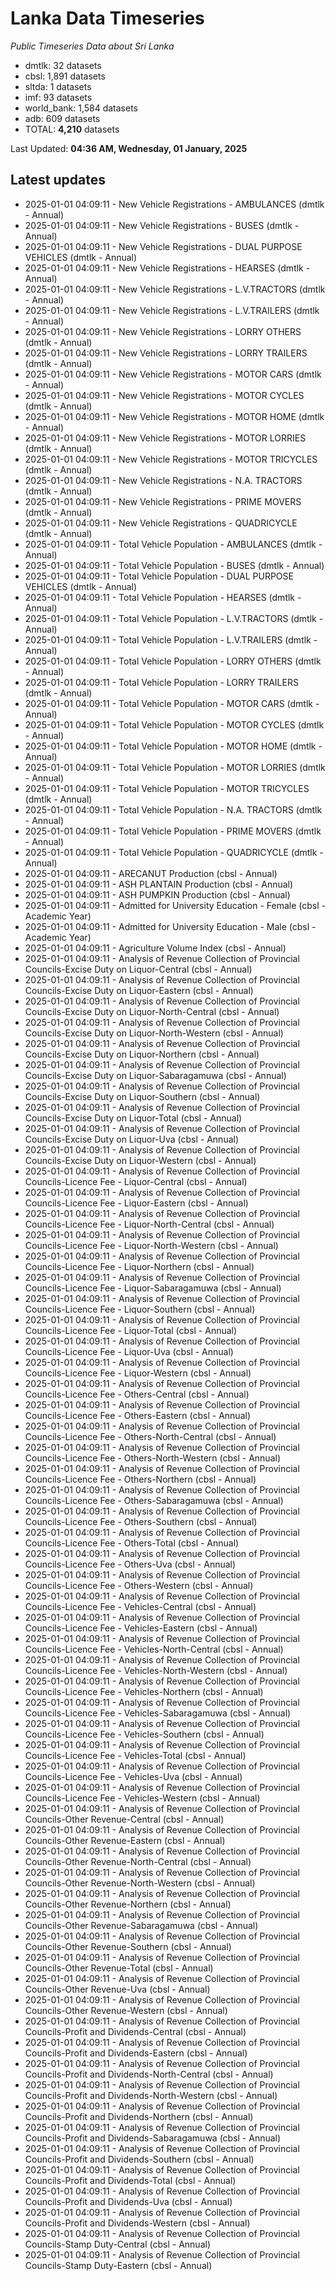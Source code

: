 # Lanka Data Timeseries
*Public Timeseries Data about Sri Lanka*

* dmtlk: 32 datasets
* cbsl: 1,891 datasets
* sltda: 1 datasets
* imf: 93 datasets
* world_bank: 1,584 datasets
* adb: 609 datasets
* TOTAL: **4,210** datasets

Last Updated: **04:36 AM, Wednesday, 01 January, 2025**

## Latest updates

* 2025-01-01 04:09:11 - New Vehicle Registrations - AMBULANCES (dmtlk - Annual)
* 2025-01-01 04:09:11 - New Vehicle Registrations - BUSES (dmtlk - Annual)
* 2025-01-01 04:09:11 - New Vehicle Registrations - DUAL PURPOSE VEHICLES (dmtlk - Annual)
* 2025-01-01 04:09:11 - New Vehicle Registrations - HEARSES (dmtlk - Annual)
* 2025-01-01 04:09:11 - New Vehicle Registrations - L.V.TRACTORS (dmtlk - Annual)
* 2025-01-01 04:09:11 - New Vehicle Registrations - L.V.TRAILERS (dmtlk - Annual)
* 2025-01-01 04:09:11 - New Vehicle Registrations - LORRY OTHERS (dmtlk - Annual)
* 2025-01-01 04:09:11 - New Vehicle Registrations - LORRY TRAILERS (dmtlk - Annual)
* 2025-01-01 04:09:11 - New Vehicle Registrations - MOTOR CARS (dmtlk - Annual)
* 2025-01-01 04:09:11 - New Vehicle Registrations - MOTOR CYCLES (dmtlk - Annual)
* 2025-01-01 04:09:11 - New Vehicle Registrations - MOTOR HOME (dmtlk - Annual)
* 2025-01-01 04:09:11 - New Vehicle Registrations - MOTOR LORRIES (dmtlk - Annual)
* 2025-01-01 04:09:11 - New Vehicle Registrations - MOTOR TRICYCLES (dmtlk - Annual)
* 2025-01-01 04:09:11 - New Vehicle Registrations - N.A. TRACTORS (dmtlk - Annual)
* 2025-01-01 04:09:11 - New Vehicle Registrations - PRIME MOVERS (dmtlk - Annual)
* 2025-01-01 04:09:11 - New Vehicle Registrations - QUADRICYCLE (dmtlk - Annual)
* 2025-01-01 04:09:11 - Total Vehicle Population - AMBULANCES (dmtlk - Annual)
* 2025-01-01 04:09:11 - Total Vehicle Population - BUSES (dmtlk - Annual)
* 2025-01-01 04:09:11 - Total Vehicle Population - DUAL PURPOSE VEHICLES (dmtlk - Annual)
* 2025-01-01 04:09:11 - Total Vehicle Population - HEARSES (dmtlk - Annual)
* 2025-01-01 04:09:11 - Total Vehicle Population - L.V.TRACTORS (dmtlk - Annual)
* 2025-01-01 04:09:11 - Total Vehicle Population - L.V.TRAILERS (dmtlk - Annual)
* 2025-01-01 04:09:11 - Total Vehicle Population - LORRY OTHERS (dmtlk - Annual)
* 2025-01-01 04:09:11 - Total Vehicle Population - LORRY TRAILERS (dmtlk - Annual)
* 2025-01-01 04:09:11 - Total Vehicle Population - MOTOR CARS (dmtlk - Annual)
* 2025-01-01 04:09:11 - Total Vehicle Population - MOTOR CYCLES (dmtlk - Annual)
* 2025-01-01 04:09:11 - Total Vehicle Population - MOTOR HOME (dmtlk - Annual)
* 2025-01-01 04:09:11 - Total Vehicle Population - MOTOR LORRIES (dmtlk - Annual)
* 2025-01-01 04:09:11 - Total Vehicle Population - MOTOR TRICYCLES (dmtlk - Annual)
* 2025-01-01 04:09:11 - Total Vehicle Population - N.A. TRACTORS (dmtlk - Annual)
* 2025-01-01 04:09:11 - Total Vehicle Population - PRIME MOVERS (dmtlk - Annual)
* 2025-01-01 04:09:11 - Total Vehicle Population - QUADRICYCLE (dmtlk - Annual)
* 2025-01-01 04:09:11 - ARECANUT Production (cbsl - Annual)
* 2025-01-01 04:09:11 - ASH PLANTAIN Production (cbsl - Annual)
* 2025-01-01 04:09:11 - ASH PUMPKIN Production (cbsl - Annual)
* 2025-01-01 04:09:11 - Admitted for University Education - Female (cbsl - Academic Year)
* 2025-01-01 04:09:11 - Admitted for University Education - Male (cbsl - Academic Year)
* 2025-01-01 04:09:11 - Agriculture Volume Index (cbsl - Annual)
* 2025-01-01 04:09:11 - Analysis of Revenue Collection of Provincial Councils-Excise Duty on Liquor-Central (cbsl - Annual)
* 2025-01-01 04:09:11 - Analysis of Revenue Collection of Provincial Councils-Excise Duty on Liquor-Eastern (cbsl - Annual)
* 2025-01-01 04:09:11 - Analysis of Revenue Collection of Provincial Councils-Excise Duty on Liquor-North-Central (cbsl - Annual)
* 2025-01-01 04:09:11 - Analysis of Revenue Collection of Provincial Councils-Excise Duty on Liquor-North-Western (cbsl - Annual)
* 2025-01-01 04:09:11 - Analysis of Revenue Collection of Provincial Councils-Excise Duty on Liquor-Northern (cbsl - Annual)
* 2025-01-01 04:09:11 - Analysis of Revenue Collection of Provincial Councils-Excise Duty on Liquor-Sabaragamuwa (cbsl - Annual)
* 2025-01-01 04:09:11 - Analysis of Revenue Collection of Provincial Councils-Excise Duty on Liquor-Southern (cbsl - Annual)
* 2025-01-01 04:09:11 - Analysis of Revenue Collection of Provincial Councils-Excise Duty on Liquor-Total (cbsl - Annual)
* 2025-01-01 04:09:11 - Analysis of Revenue Collection of Provincial Councils-Excise Duty on Liquor-Uva (cbsl - Annual)
* 2025-01-01 04:09:11 - Analysis of Revenue Collection of Provincial Councils-Excise Duty on Liquor-Western (cbsl - Annual)
* 2025-01-01 04:09:11 - Analysis of Revenue Collection of Provincial Councils-Licence Fee - Liquor-Central (cbsl - Annual)
* 2025-01-01 04:09:11 - Analysis of Revenue Collection of Provincial Councils-Licence Fee - Liquor-Eastern (cbsl - Annual)
* 2025-01-01 04:09:11 - Analysis of Revenue Collection of Provincial Councils-Licence Fee - Liquor-North-Central (cbsl - Annual)
* 2025-01-01 04:09:11 - Analysis of Revenue Collection of Provincial Councils-Licence Fee - Liquor-North-Western (cbsl - Annual)
* 2025-01-01 04:09:11 - Analysis of Revenue Collection of Provincial Councils-Licence Fee - Liquor-Northern (cbsl - Annual)
* 2025-01-01 04:09:11 - Analysis of Revenue Collection of Provincial Councils-Licence Fee - Liquor-Sabaragamuwa (cbsl - Annual)
* 2025-01-01 04:09:11 - Analysis of Revenue Collection of Provincial Councils-Licence Fee - Liquor-Southern (cbsl - Annual)
* 2025-01-01 04:09:11 - Analysis of Revenue Collection of Provincial Councils-Licence Fee - Liquor-Total (cbsl - Annual)
* 2025-01-01 04:09:11 - Analysis of Revenue Collection of Provincial Councils-Licence Fee - Liquor-Uva (cbsl - Annual)
* 2025-01-01 04:09:11 - Analysis of Revenue Collection of Provincial Councils-Licence Fee - Liquor-Western (cbsl - Annual)
* 2025-01-01 04:09:11 - Analysis of Revenue Collection of Provincial Councils-Licence Fee - Others-Central (cbsl - Annual)
* 2025-01-01 04:09:11 - Analysis of Revenue Collection of Provincial Councils-Licence Fee - Others-Eastern (cbsl - Annual)
* 2025-01-01 04:09:11 - Analysis of Revenue Collection of Provincial Councils-Licence Fee - Others-North-Central (cbsl - Annual)
* 2025-01-01 04:09:11 - Analysis of Revenue Collection of Provincial Councils-Licence Fee - Others-North-Western (cbsl - Annual)
* 2025-01-01 04:09:11 - Analysis of Revenue Collection of Provincial Councils-Licence Fee - Others-Northern (cbsl - Annual)
* 2025-01-01 04:09:11 - Analysis of Revenue Collection of Provincial Councils-Licence Fee - Others-Sabaragamuwa (cbsl - Annual)
* 2025-01-01 04:09:11 - Analysis of Revenue Collection of Provincial Councils-Licence Fee - Others-Southern (cbsl - Annual)
* 2025-01-01 04:09:11 - Analysis of Revenue Collection of Provincial Councils-Licence Fee - Others-Total (cbsl - Annual)
* 2025-01-01 04:09:11 - Analysis of Revenue Collection of Provincial Councils-Licence Fee - Others-Uva (cbsl - Annual)
* 2025-01-01 04:09:11 - Analysis of Revenue Collection of Provincial Councils-Licence Fee - Others-Western (cbsl - Annual)
* 2025-01-01 04:09:11 - Analysis of Revenue Collection of Provincial Councils-Licence Fee - Vehicles-Central (cbsl - Annual)
* 2025-01-01 04:09:11 - Analysis of Revenue Collection of Provincial Councils-Licence Fee - Vehicles-Eastern (cbsl - Annual)
* 2025-01-01 04:09:11 - Analysis of Revenue Collection of Provincial Councils-Licence Fee - Vehicles-North-Central (cbsl - Annual)
* 2025-01-01 04:09:11 - Analysis of Revenue Collection of Provincial Councils-Licence Fee - Vehicles-North-Western (cbsl - Annual)
* 2025-01-01 04:09:11 - Analysis of Revenue Collection of Provincial Councils-Licence Fee - Vehicles-Northern (cbsl - Annual)
* 2025-01-01 04:09:11 - Analysis of Revenue Collection of Provincial Councils-Licence Fee - Vehicles-Sabaragamuwa (cbsl - Annual)
* 2025-01-01 04:09:11 - Analysis of Revenue Collection of Provincial Councils-Licence Fee - Vehicles-Southern (cbsl - Annual)
* 2025-01-01 04:09:11 - Analysis of Revenue Collection of Provincial Councils-Licence Fee - Vehicles-Total (cbsl - Annual)
* 2025-01-01 04:09:11 - Analysis of Revenue Collection of Provincial Councils-Licence Fee - Vehicles-Uva (cbsl - Annual)
* 2025-01-01 04:09:11 - Analysis of Revenue Collection of Provincial Councils-Licence Fee - Vehicles-Western (cbsl - Annual)
* 2025-01-01 04:09:11 - Analysis of Revenue Collection of Provincial Councils-Other Revenue-Central (cbsl - Annual)
* 2025-01-01 04:09:11 - Analysis of Revenue Collection of Provincial Councils-Other Revenue-Eastern (cbsl - Annual)
* 2025-01-01 04:09:11 - Analysis of Revenue Collection of Provincial Councils-Other Revenue-North-Central (cbsl - Annual)
* 2025-01-01 04:09:11 - Analysis of Revenue Collection of Provincial Councils-Other Revenue-North-Western (cbsl - Annual)
* 2025-01-01 04:09:11 - Analysis of Revenue Collection of Provincial Councils-Other Revenue-Northern (cbsl - Annual)
* 2025-01-01 04:09:11 - Analysis of Revenue Collection of Provincial Councils-Other Revenue-Sabaragamuwa (cbsl - Annual)
* 2025-01-01 04:09:11 - Analysis of Revenue Collection of Provincial Councils-Other Revenue-Southern (cbsl - Annual)
* 2025-01-01 04:09:11 - Analysis of Revenue Collection of Provincial Councils-Other Revenue-Total (cbsl - Annual)
* 2025-01-01 04:09:11 - Analysis of Revenue Collection of Provincial Councils-Other Revenue-Uva (cbsl - Annual)
* 2025-01-01 04:09:11 - Analysis of Revenue Collection of Provincial Councils-Other Revenue-Western (cbsl - Annual)
* 2025-01-01 04:09:11 - Analysis of Revenue Collection of Provincial Councils-Profit and Dividends-Central (cbsl - Annual)
* 2025-01-01 04:09:11 - Analysis of Revenue Collection of Provincial Councils-Profit and Dividends-Eastern (cbsl - Annual)
* 2025-01-01 04:09:11 - Analysis of Revenue Collection of Provincial Councils-Profit and Dividends-North-Central (cbsl - Annual)
* 2025-01-01 04:09:11 - Analysis of Revenue Collection of Provincial Councils-Profit and Dividends-North-Western (cbsl - Annual)
* 2025-01-01 04:09:11 - Analysis of Revenue Collection of Provincial Councils-Profit and Dividends-Northern (cbsl - Annual)
* 2025-01-01 04:09:11 - Analysis of Revenue Collection of Provincial Councils-Profit and Dividends-Sabaragamuwa (cbsl - Annual)
* 2025-01-01 04:09:11 - Analysis of Revenue Collection of Provincial Councils-Profit and Dividends-Southern (cbsl - Annual)
* 2025-01-01 04:09:11 - Analysis of Revenue Collection of Provincial Councils-Profit and Dividends-Total (cbsl - Annual)
* 2025-01-01 04:09:11 - Analysis of Revenue Collection of Provincial Councils-Profit and Dividends-Uva (cbsl - Annual)
* 2025-01-01 04:09:11 - Analysis of Revenue Collection of Provincial Councils-Profit and Dividends-Western (cbsl - Annual)
* 2025-01-01 04:09:11 - Analysis of Revenue Collection of Provincial Councils-Stamp Duty-Central (cbsl - Annual)
* 2025-01-01 04:09:11 - Analysis of Revenue Collection of Provincial Councils-Stamp Duty-Eastern (cbsl - Annual)
